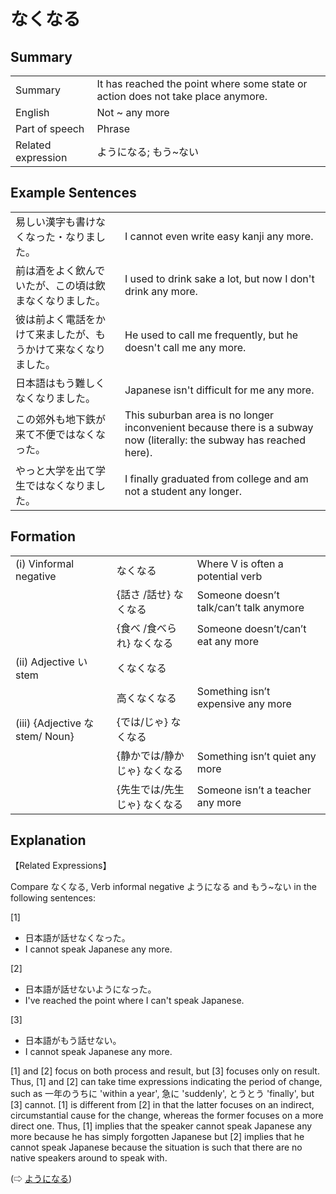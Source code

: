 # なくなる

## Summary

<table><tr>   <td>Summary</td>   <td>It has reached the point where some state or action does not take place anymore.</td></tr><tr>   <td>English</td>   <td>Not ~ any more</td></tr><tr>   <td>Part of speech</td>   <td>Phrase</td></tr><tr>   <td>Related expression</td>   <td>ようになる; もう~ない</td></tr></table>

## Example Sentences

<table><tr>   <td>易しい漢字も書けなくなった・なりました。</td>   <td>I cannot even write easy kanji any more.</td></tr><tr>   <td>前は酒をよく飲んでいたが、この頃は飲まなくなりました。</td>   <td>I used to drink sake a lot, but now I don't drink any more.</td></tr><tr>   <td>彼は前よく電話をかけて来ましたが、もうかけて来なくなりました。</td>   <td>He used to call me frequently, but he doesn't call me any more.</td></tr><tr>   <td>日本語はもう難しくなくなりました。</td>   <td>Japanese isn't difficult for me any more.</td></tr><tr>   <td>この郊外も地下鉄が来て不便ではなくなった。</td>   <td>This suburban area is no longer inconvenient because there is a subway now (literally: the subway has reached here).</td></tr><tr>   <td>やっと大学を出て学生ではなくなりました。</td>   <td>I finally graduated from college and am not a student any longer.</td></tr></table>

## Formation

<table class="table"> <tbody><tr class="tr head"> <td class="td"><span class="numbers">(i)</span> <span> <span class="bold">Vinformal negative</span></span></td> <td class="td"><span class="concept">なくなる</span> </td> <td class="td"><span>Where    V is often a potential verb</span></td> </tr> <tr class="tr"> <td class="td"><span>&nbsp;</span></td> <td class="td"><span>{話さ /話せ} <span class="concept">なくなる</span></span></td> <td class="td"><span>Someone    doesn’t talk/can’t talk anymore</span></td> </tr> <tr class="tr"> <td class="td"><span>&nbsp;</span></td> <td class="td"><span>{食べ /食べられ} <span class="concept">なくなる</span></span></td> <td class="td"><span>Someone    doesn’t/can’t eat any more</span></td> </tr> <tr class="tr head"> <td class="td"><span class="numbers">(ii)</span> <span> <span class="bold">Adjective い stem</span></span></td> <td class="td"><span class="concept">くなくなる</span> </td> <td class="td"><span>&nbsp;</span></td> </tr> <tr class="tr"> <td class="td"><span>&nbsp;</span></td> <td class="td"><span>高<span class="concept">くなくなる</span></span> </td> <td class="td"><span>Something    isn’t expensive any more</span></td> </tr> <tr class="tr head"> <td class="td"><span class="numbers">(iii)</span> <span> <span class="bold">{Adjective な stem/   Noun}</span></span></td> <td class="td"><span>{<span class="concept">では</span>/<span class="concept">じゃ</span>} <span class="concept">なくなる</span></span></td> <td class="td"><span>&nbsp;</span></td> </tr> <tr class="tr"> <td class="td"><span>&nbsp;</span></td> <td class="td"><span>{静か<span class="concept">では</span>/静か<span class="concept">じゃ</span>} <span class="concept">なくなる</span></span></td> <td class="td"><span>Something    isn’t quiet any more</span></td> </tr> <tr class="tr"> <td class="td"><span>&nbsp;</span></td> <td class="td"><span>{先生<span class="concept">では</span>/先生<span class="concept">じゃ</span>} <span class="concept">なくなる</span></span></td> <td class="td"><span>Someone    isn’t a teacher any more</span></td> </tr></tbody></table>

## Explanation

<p>【Related Expressions】</p>  <p>Compare <span class="cloze">なくなる</span>, Verb informal negative ようになる and もう~ない in the following sentences:</p>  <p>[1]</p>  <ul> <li>日本語が話せ<span class="cloze">なくなった</span>。</li> <li>I cannot speak Japanese any more.</li> </ul>  <p>[2]</p>  <ul> <li>日本語が話せないようになった。</li> <li>I've reached the point where I can't speak Japanese.</li> </ul>  <p>[3]</p>  <ul> <li>日本語がもう話せない。</li> <li>I cannot speak Japanese any more.</li> </ul>  <p>[1] and [2] focus on both process and result, but [3] focuses only on result. Thus, [1] and [2] can take time expressions indicating the period of change, such as 一年のうちに 'within a year',  急に 'suddenly', とうとう 'finally', but [3] cannot. [1] is different from [2] in that the latter focuses on an indirect, circumstantial cause for the change, whereas the former focuses on a more direct one. Thus, [1] implies that the speaker cannot speak Japanese any more because he has simply forgotten Japanese but [2] implies that he cannot speak Japanese because the situation is such that there are no native speakers around to speak with.</p>  <p>(⇨ <a href="#㊦ ようになる">ようになる</a>)</p>

